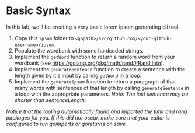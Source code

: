 # Basic Syntax

In this lab, we'll be creating a very basic lorem ipsum generating cli tool.

1. Copy this `ipsum` folder to `<gopath>/src/github.com/<your-github-username>/ipsum`.
1. Populate the wordbank with some hardcoded strings.
1. Implement the `getWord` function to return a random word from your wordbank (see https://golang.org/pkg/math/rand/#Rand.Intn).  
1. Implement the `generateSentence` function to create a sentence with the length given by it's input by calling `getWord` in a loop.
1. Implement the `generateIpsum` function to return a paragraph of that many words with sentences of that length by calling `generateSentence` in a loop with the appropriate parameters. 
*Note: The last sentence may be shorter than sentenceLength.*

*Notice that the tooling automatically found and imported the time and rand packages for you.  If this did not occur, make sure that your editor is configured to run goimports or goreturns on save.*